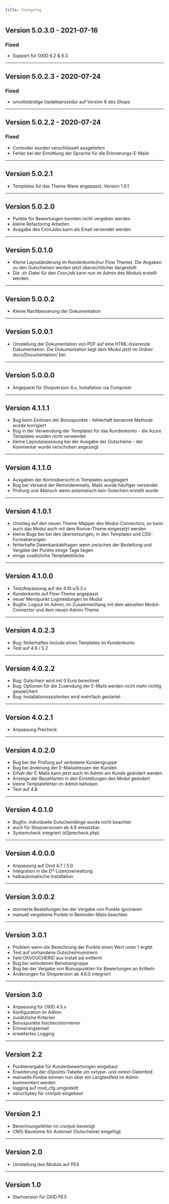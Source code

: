 ```yaml
---
title: Changelog
---
```


## Version 5.0.3.0 - 2021-07-16
### Fixed
- Support für OXID 6.2 & 6.3

---

## Version 5.0.2.3 - 2020-07-24
### Fixed
- unvollständige Updateprozedur auf Version 6 des Shops

---

## Version 5.0.2.2 - 2020-07-24
### Fixed
- Controller wurden verschlüsselt ausgeliefert
- Fehler bei der Ermittlung der Sprache für die Erinnerungs-E-Mails

---

## Version 5.0.2.1
- Templates für das Theme Wave angepasst, Version 1.0.1

---

## Version 5.0.2.0
- Punkte für Bewertungen konnten nicht vergeben werden
- kleine Refactoring  Arbeiten
- Ausgabe des CronJobs kann als Email versendet werden

---

## Version 5.0.1.0
- Kleine Layoutänderung im Kundenkonto(nur Flow Theme). Die Angaben zu den Gutscheinen werden jetzt übersichtlicher dargestellt
- Die .sh-Datei für den CronJob kann nun im Admin des Moduls erstellt werden.

---

## Version 5.0.0.2
- Kleine Nachbesserung der Dokumentation

---

## Version 5.0.0.1
- Umstellung der Dokumentation von PDF auf eine HTML-bsierende Dokumentation. Die Dokumentation 
liegt dem Modul jetzt im Ordner docs/Documentation/ bei.

---

## Version 5.0.0.0
- Angepasst für Shopversion 6.x, Installation via Composer 

---

## Version 4.1.1.1
- Bug beim Einlösen der Bonuspunkte - fehlerhaft benannte Methode wurde korrigiert
- Bug in der Verwendung der Templates für das Kundenkonto - die Azure Templates wurden nicht verwendet
- kleine Layoutanpassung bei der Ausgabe der Gutscheine - der Kommentar wurde verschoben angezeigt

---

## Version 4.1.1.0
- Ausgaben der Kontoübersicht in Templates ausgelagert
- Bug bei Versand der Reminderemails, Mails wurde häufiger versendet
- Prüfung und Abbruch wenn automatisch kein Gutschein erstellt wurde

---

## Version 4.1.0.1
- Umstieg auf den neuen Theme-Mapper des Modul-Connectors, so kann auch das Modul auch mit dem Roxive-Theme eingesetzt werden
- kleine Bugs bei bei den übersetzungen, in den Templates und CSS-Formatierungen
- fehlerhafte Datenbankabfragen wenn zwischen der Bestellung und Vergabe der Punkte einige Tage liegen
- einige zusätzliche Templateblöcke

---

## Version 4.1.0.0
- Test/Anpassung auf die 4.10.x/5.3.x
- Kundenkonto auf Flow-Theme angepasst
- neuer Menüpunkt Logmeldungen im Modul
- Bugfix: Logout im Admin, im Zusammenhang mit dem aktuellen Modul-Connector und dem neuen Admin-Theme

---

## Version 4.0.2.3
- Bug: fehlerhaftes Include eines Templates im Kundenkonto
- Test auf 4.9 / 5.2

---

## Version 4.0.2.2
- Bug: Gutschein wird mit 0 Euro berechnet
- Bug: Optionen für die Zusendung der E-Mails werden nicht mehr richtig gespeichert
- Bug: Installationsssistenten wird mehrfach gestartet

---

## Version 4.0.2.1
- Anpassung Precheck

---

## Version 4.0.2.0
- Bug bei der Prüfung auf verbotene Kundengruppe
- Bug bei änderung der E-Mailadressen der Kunden
- Erhalt der E-Mails kann jetzt auch im Admin am Kunde geändert werden
- Anzeige der Bezahlarten in den Einstellungen des Modul geändert
- kleine Templatefehler im Admin behoben
- Test auf 4.8

---
## Version 4.0.1.0
- Bugfix: individuelle Gutscheinlänge wurde nicht beachtet
- auch für Shopversionen ab 4.8 einsetzbar
- Systemcheck integriert (d3precheck.php)

---

## Version 4.0.0.0
- Anpassung auf Oxid 4.7 / 5.0
- Integration in die D³-Lizenzverwaltung
- halbautomatische Installation

---

## Version 3.0.0.2
- stornierte Bestellungen bei der Vergabe von Punkte ignorieren
- manuell vergebene Punkte in Reminder-Mails beachten

---

## Version 3.0.1
- Problem wenn die Berechnung der Punkte einen Wert unter 1 ergibt
- Test auf vorhandene Gutscheinnummern
- Feld OXVOUCHERID aus Install.sql entfernt
- Bug bei verbotenen Benutzergruppe
- Bug bei der Vergabe von Bonuspunkten für Bewertungen an Artikeln
- Änderungen für Shopversion ab 4.6.0 integriert

---

## Version 3.0
- Anpassung für OXID 4.5.x
- Konfiguration im Admin
- zusätzliche Kriterien
- Bonuspunkte löschen/stornieren
- Erinnerungsemail
- erweitertes Logging

---

## Version 2.2
- Punktevergabe für Kundenbewertungen eingebaut
- Erweiterung der d3points-Tabelle um oxtype- und oxtext-Datenfeld
- manuelle Punkte können nun über ein Langtextfeld im Admin kommentiert werden
- logging auf mod_cfg umgestellt
- securitykey für cronjob eingebaut

---

## Version 2.1
- Berechnungsfehler im cronjob bereinigt
- CMS-Bausteine für Automail (Gutscheine) eingefügt

---

## Version 2.0
- Umstellung des Moduls auf PE4

---

## Version 1.0
- Startversion für OXID PE3
